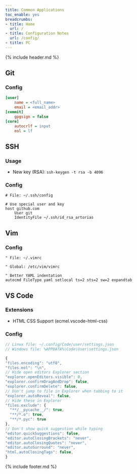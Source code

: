 ```yaml
---
title: Common Applications
toc_enable: yes
breadcrumbs:
- title: Home
  url: /
- title: Configuration Notes
  url: /config/
- title: PC
---
```

{% include header.md %}

## Git

### Config

```ini
[user]
	name = <full_name>
	email = <email_addr>
[commit]
	gpgsign = false
[core]
	autocrlf = input
	eol = lf
```

## SSH

### Usage

- New key (RSA): `ssh-keygen -t rsa -b 4096`

### Config

```text
# File: ~/.ssh/config

# Use special user and key
host github.com
    User git
    IdentityFile ~/.ssh/id_rsa_artorias
```

## Vim

### Config

```text
" File: ~/.vimrc

" Global: /etc/vim/vimrc

" Better YAML indentation
autocmd FileType yaml setlocal ts=2 sts=2 sw=2 expandtab
```

## VS Code

### Extensions

- HTML CSS Support (ecmel.vscode-html-css)

### Config

```javascript
// Linux file: ~/.config/Code/user/settings.json
// Windows file: %APPDATA%\Code\User\settings.json

{
"files.encoding": "utf8",
"files.eol": "\n",
// Hide open editors Explorer section
"explorer.openEditors.visible": 0,
"explorer.confirmDragAndDrop": false,
"explorer.confirmDelete": false,
// Don't jump to file in Explorer when tabbing to it
"explorer.autoReveal": false,
// Hide these in Explorer
"files.exclude": {
  "**/__pycache__/": true,
  "**/*.o": true,
  "**/*.pyc": true
},
// Don't show quick suggestion while typing
"editor.quickSuggestions": false,
"editor.autoClosingBrackets": "never",
"editor.autoClosingQuotes": "never",
"editor.autoSurround": "never",
"html.autoClosingTags": false,
}
```

{% include footer.md %}
